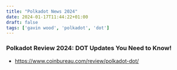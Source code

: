 ```yaml
---
title: "Polkadot News 2024"
date: 2024-01-17T11:44:22+01:00
draft: false
tags: ['gavin wood', 'polkadot', 'dot']
---
```

### Polkadot Review 2024: DOT Updates You Need to Know!
- https://www.coinbureau.com/review/polkadot-dot/

